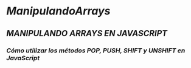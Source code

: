 # **_ManipulandoArrays_**

## **_MANIPULANDO ARRAYS EN JAVASCRIPT_**

### **_Cómo utilizar los métodos POP, PUSH, SHIFT y UNSHIFT en JavaScript_**
